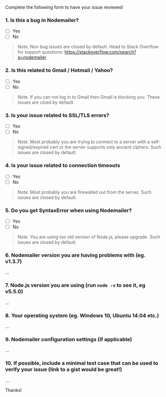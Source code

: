 Complete the following form to have your issue reviewed

### 1. Is this a bug in Nodemailer?
 
 - [ ] Yes
 - [ ] No
 
> Note. Non bug issues are closed by default. Head to Stack Overflow for support questions: https://stackoverflow.com/search?q=nodemailer

### 2. Is this related to Gmail / Hotmail / Yahoo?

 - [ ] Yes
 - [ ] No
 
 > Note. If you can not log in to Gmail then Gmail is blocking you. These issues are cloed by default.

### 3. Is your issue related to SSL/TLS errors?

 - [ ] Yes
 - [ ] No
 
 > Note. Most probably you are trying to connect to a server with a self-signed/expired cert or the server supports only ancient ciphers. Such issues are closed by default.

### 4. Is your issue related to connection timeouts

 - [ ] Yes
 - [ ] No

> Note. Most probably you are firewalled out from the server. Such issues are closed by default.

### 5. Do you get SyntaxError when using Nodemailer?

 - [ ] Yes
 - [ ] No

> Note. You are using too old version of Node.js, please upgrade. Such issues are closed by default.


### 6. Nodemailer version you are having problems with (eg. v1.3.7)

...

### 7. Node.js version you are using (run `node -v` to see it, eg v5.5.0)

...

### 8. Your operating system (eg. Windows 10, Ubuntu 14.04 etc.)

...

### 9. Nodemailer configuration settings (if applicable)

...

### 10. If possible, include a minimal test case that can be used to verify your issue (link to a gist would be great!)

...

Thanks!
